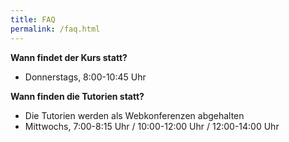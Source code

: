 ```yaml
---
title: FAQ
permalink: /faq.html
---
```


**Wann findet der Kurs statt?**
  * Donnerstags, 8:00-10:45 Uhr

**Wann finden die Tutorien statt?**
  * Die Tutorien werden als Webkonferenzen abgehalten
  * Mittwochs, 7:00-8:15 Uhr / 10:00-12:00 Uhr / 12:00-14:00 Uhr